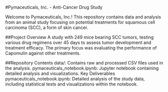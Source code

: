 #Pymaceuticals, Inc. - Anti-Cancer Drug Study

Welcome to Pymaceuticals, Inc.! This repository contains data and analysis from an animal study focusing on potential treatments for squamous cell carcinoma (SCC), a form of skin cancer.

##Project Overview
A study with 249 mice bearing SCC tumors, testing various drug regimens over 45 days to assess tumor development and treatment efficacy. The primary focus was evaluating the performance of Capomulin against other treatments.

##Repository Contents
data/: Contains raw and processed CSV files used in the analysis.
pymaceuticals_notebook.ipynb: Jupyter notebook containing detailed analysis and visualizations.
Key Deliverables
pymaceuticals_notebook.ipynb: Detailed analysis of the study data, including statistical tests and visualizations within the notebook.
